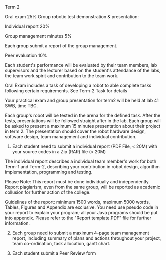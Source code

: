 Term 2

Oral exam 25%
Group robotic test demonstration & presentation:

Individual report 20%

Group management minutes 5%

Each group submit a report of the group management.

Peer evaluation 10%

Each student's performance will be evaluated by their team members, lab supervisors and the lecturer based on the student's attendance of the labs, the team work spirit and contribution to the team work.

Oral Exam includes a task of developing a robot to able complete tasks following certain requirements. See Term-2 Task for details

Your practical exam and group presentation for term2 will be held at  lab 41 SWB, time TBC. 

Each group's robot will be tested in the arena for the defined task. After the tests, presentations will be followed straight after in the lab. Each group will be asked to present a maximum 15 minutes presentation about their project in term 2. The presentation should cover the robot hardware design, software design, team management and individual contribution. 

1. Each student need to submit a individual report (PDF File, < 20M) with your source codes in a Zip (RAR) file (< 20M)

The individual report describes a individual team member's work for both Term-1 and Term-2, describing your contribution in robot design, algorithm implementation,  programming and testing.

Please Note: This report must be done individually and independently. Report plagiarism, even from the same group, will be reported as academic collusion for further action of the college.

Guidelines of  the report: minimum 1500 words, maximum 5000 words, Tables, Figures and Appendix  are exclusive. You need use pseudo code in your report to explain your program; all your Java programs should be put into appendix. Please refer to the "Report template.PDF" file for further information.

2. Each group need to submit a maximum 4-page team management report, including summary of plans and actions throughout your project, team co-ordination, task allocation, gantt chart.   

3. Each student submit a Peer Review form
